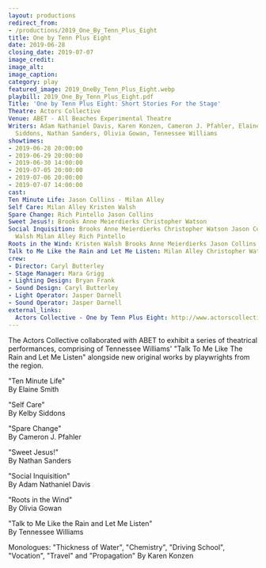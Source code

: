 ```yaml
---
layout: productions
redirect_from:
- /productions/2019_One_By_Tenn_Plus_Eight
title: One by Tenn Plus Eight
date: 2019-06-28
closing_date: 2019-07-07
image_credit:
image_alt:
image_caption:
category: play
featured_image: 2019_OneBy_Tenn_Plus_Eight.webp
playbill: 2019_One_By_Tenn_Plus_Eight.pdf
Title: 'One by Tenn Plus Eight: Short Stories For the Stage'
Theatre: Actors Collective
Venue: ABET - All Beaches Experimental Theatre
Writers: Adam Nathaniel Davis, Karen Konzen, Cameron J. Pfahler, Elaine Smith, Kelby
  Siddons, Nathan Sanders, Olivia Gowan, Tennessee Williams
showtimes:
- 2019-06-28 20:00:00
- 2019-06-29 20:00:00
- 2019-06-30 14:00:00
- 2019-07-05 20:00:00
- 2019-07-06 20:00:00
- 2019-07-07 14:00:00
cast:
Ten Minute Life: Jason Collins - Milan Alley
Self Care: Milan Alley Kristen Walsh
Spare Change: Rich Pintello Jason Collins
Sweet Jesus!: Brooks Anne Meierdierks Christopher Watson
Social Inquisition: Brooks Anne Meierdierks Christopher Watson Jason Collins Kristen
  Walsh Milan Alley Rich Pintello
Roots in the Wind: Kristen Walsh Brooks Anne Meierdierks Jason Collins Rich Pintello
Talk to Me Like the Rain and Let Me Listen: Milan Alley Christopher Watson
crew:
- Director: Caryl Butterley
- Stage Manager: Mara Grigg
- Lighting Design: Bryan Frank
- Sound Design: Caryl Butterley
- Light Operator: Jasper Darnell
- Sound Operator: Jasper Darnell
external_links:
  Actors Collective - One by Tenn Plus Eight: http://www.actorscollective.com/one-by-tenn-plus-eight/
---
```


The Actors Collective collaborated with ABET to exhibit a series of theatrical performances, comprising of Tennessee Williams' "Talk To Me Like The Rain and Let Me Listen" alongside new original works by playwrights from the region.

"Ten Minute Life"  
By Elaine Smith

"Self Care"  
By Kelby Siddons

"Spare Change"  
By Cameron J. Pfahler

"Sweet Jesus!"  
By Nathan Sanders

"Social Inquisition"  
By Adam Nathaniel Davis

"Roots in the Wind"  
By Olivia Gowan

"Talk to Me Like the Rain and Let Me Listen"  
By Tennessee Williams

Monologues: "Thickness of Water", "Chemistry", "Driving School", "Vocation", "Travel" and "Propagation"
By Karen Konzen
